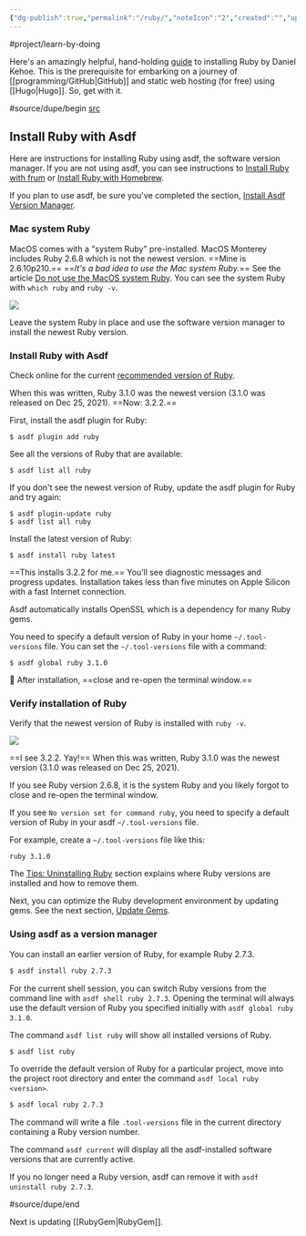 ```yaml
---
{"dg-publish":true,"permalink":"/ruby/","noteIcon":"2","created":"","updated":""}
---
```


#project/learn-by-doing 

Here's an amazingly helpful, hand-holding [guide](https://mac.install.guide/ruby/index.html) to installing Ruby by Daniel Kehoe. This is the prerequisite for embarking on a journey of [[programming/GitHub\|GitHub]] and static web hosting (for free) using [[Hugo\|Hugo]]. So, get with it.

#source/dupe/begin 
[src](https://mac.install.guide/ruby/6.html)
## Install Ruby with Asdf

Here are instructions for installing Ruby using asdf, the software version manager. If you are not using asdf, you can see instructions to [Install Ruby with frum](https://mac.install.guide/ruby/14.html) or [Install Ruby with Homebrew](https://mac.install.guide/ruby/13.html).

If you plan to use asdf, be sure you've completed the section, [Install Asdf Version Manager](https://mac.install.guide/ruby/5.html).

### Mac system Ruby

MacOS comes with a "system Ruby" pre-installed. MacOS Monterey includes Ruby 2.6.8 which is not the newest version. ==Mine is 2.6.10p210.== ==*It's a bad idea to use the Mac system Ruby.*== See the article [Do not use the MacOS system Ruby](https://mac.install.guide/faq/do-not-use-mac-system-ruby/index.html). You can see the system Ruby with `which ruby` and `ruby -v`.

![](https://mac.install.guide/assets/images/ruby/macos-system-ruby.png)

Leave the system Ruby in place and use the software version manager to install the newest Ruby version.

### Install Ruby with Asdf

Check online for the current [recommended version of Ruby](http://www.ruby-lang.org/en/downloads/).

When this was written, Ruby 3.1.0 was the newest version (3.1.0 was released on Dec 25, 2021). ==Now: 3.2.2.==

First, install the asdf plugin for Ruby:

```
$ asdf plugin add ruby
```

See all the versions of Ruby that are available:

```
$ asdf list all ruby
```

If you don't see the newest version of Ruby, update the asdf plugin for Ruby and try again:

```
$ asdf plugin-update ruby
$ asdf list all ruby
```

Install the latest version of Ruby:

```
$ asdf install ruby latest
```

==This installs 3.2.2 for me.== You’ll see diagnostic messages and progress updates. Installation takes less than five minutes on Apple Silicon with a fast Internet connection.

Asdf automatically installs OpenSSL which is a dependency for many Ruby gems.

You need to specify a default version of Ruby in your home `~/.tool-versions` file. You can set the `~/.tool-versions` file with a command:

```
$ asdf global ruby 3.1.0
```

🚩 After installation, ==close and re-open the terminal window.==

### Verify installation of Ruby

Verify that the newest version of Ruby is installed with `ruby -v`.

![](https://mac.install.guide/assets/images/ruby/verify-ruby-install.png)

==I see 3.2.2. Yay!== When this was written, Ruby 3.1.0 was the newest version (3.1.0 was released on Dec 25, 2021).

If you see Ruby version 2.6.8, it is the system Ruby and you likely forgot to close and re-open the terminal window.

If you see `No version set for command ruby`, you need to specify a default version of Ruby in your asdf `~/.tool-versions` file.

For example, create a `~/.tool-versions` file like this:

```
ruby 3.1.0
```

The [Tips: Uninstalling Ruby](https://mac.install.guide/ruby/9.html) section explains where Ruby versions are installed and how to remove them.

Next, you can optimize the Ruby development environment by updating gems. See the next section, [Update Gems](https://mac.install.guide/ruby/7.html).

### Using asdf as a version manager

You can install an earlier version of Ruby, for example Ruby 2.7.3.

```bash
$ asdf install ruby 2.7.3
```

For the current shell session, you can switch Ruby versions from the command line with `asdf shell ruby 2.7.3`. Opening the terminal will always use the default version of Ruby you specified initially with `asdf global ruby 3.1.0`.

The command `asdf list ruby` will show all installed versions of Ruby.

```bash
$ asdf list ruby
```

To override the default version of Ruby for a particular project, move into the project root directory and enter the command `asdf local ruby <version>`.

```bash
$ asdf local ruby 2.7.3
```

The command will write a file `.tool-versions` file in the current directory containing a Ruby version number.

The command `asdf current` will display all the asdf-installed software versions that are currently active.

If you no longer need a Ruby version, asdf can remove it with `asdf uninstall ruby 2.7.3`.

#source/dupe/end 

Next is updating [[RubyGem\|RubyGem]].